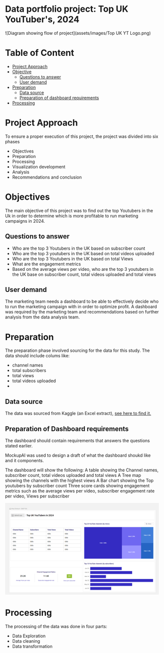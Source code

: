 # Data portfolio project: Top UK YouTuber's, 2024

![Diagram showing flow of project](assets/images/Top UK YT Logo.png)

# Table of Content

- [Project Approach](#project-approach)
- [Objective](#objective)
  - [Questions to answer](#questions-to-answer)
  - [User demand](#user-demand)
- [Preparation](#preparation)
  - [Data source](#Data-source)
  - [Preparation of dashboard requirements](preparation-of-dashboard-requirements)
- [Processing](processing)


# Project Approach
To ensure a proper execution of this project, the project was divided into six phases

- Objectives
- Preparation
- Processing
- Visualization development
- Analysis
- Recommendations and conclusion

# Objectives
The main objective of this project was to find out the top Youtubers in the Uk in order to determine which is more profitable to run marketing campaigns in 2024.

## Questions to answer

- Who are the top 3 Youtubers in the UK based on subscriber count
- Who are the top 3 youtubers in the UK based on total videos uploaded
- Who are the top 3 Youtubers in the UK based on total Views
- What are the engagement metrics
- Based on the average views per video, who are the top 3 youtubers in the UK base on subscriber count, total videos uploaded and total views

## User demand

The marketing team needs a dashboard to be able to effectively decide who to run the marketing campaign with in order to optimize profit.
A dashboard was required by the marketing team and recommendations based on further analysis from the data analysis team.

# Preparation

The preparation phase involved sourcing for the data for this study. The data should include colums like:
- channel names
- total subscribers
- total views
- total videos uploaded
- 
## Data source
The data was sourced from Kaggle (an Excel extract), [see here to find it.](https://www.kaggle.com/datasets/bhavyadhingra00020/top-100-social-media-influencers-2024-countrywise?resource=download)

## Preparation of Dashboard requirements
The dashboard should contain requirements that answers the questions stated earlier.

MockupAI was used to design a draft of what the dashboard shoukd like and it components. 

The dashboard will show the following:
A table showing the Channel names, subscriber count, total videos uploaded and total views
A Tree map showing the channels with the highest views
A Bar chart showing the Top youtubers by subscriber count
Three score cards showing engagement metrics such as the average views per video, subscriber engagement rate per video, Views per subscriber

![Dashboard Mockup/draft](assets/images/dashboard_mockup.png)


# Processing
The processing of the data was done in four parts:
- Data Exploration
- Data cleaning
- Data transformation


